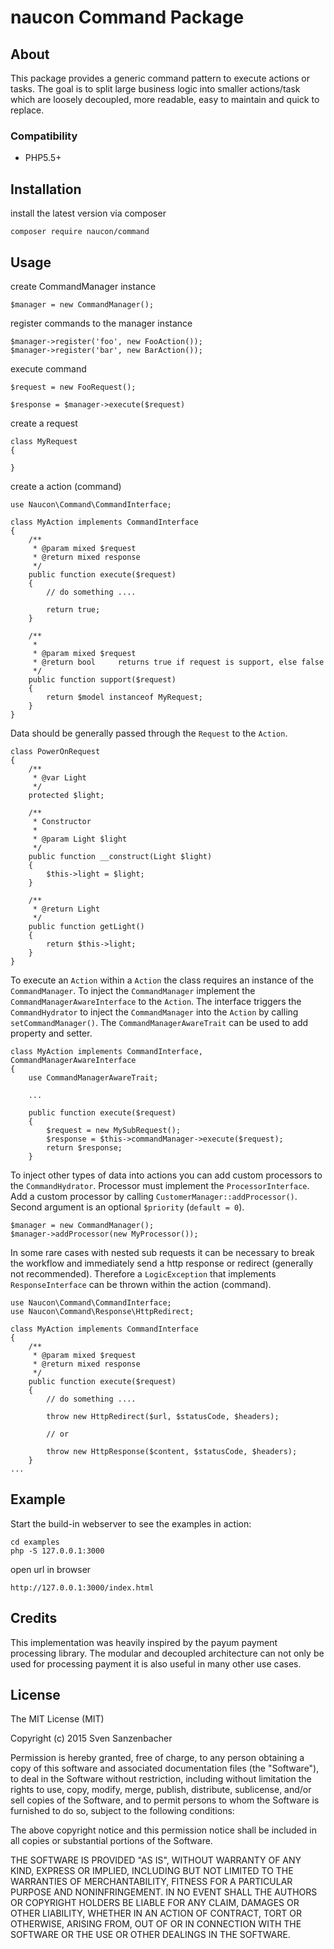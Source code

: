 naucon Command Package
======================

About
-----

This package provides a generic command pattern to execute actions or tasks. The goal is to split large business logic into smaller actions/task which are loosely decoupled, more readable, easy to maintain and quick to replace.


### Compatibility

* PHP5.5+


Installation
------------

install the latest version via composer

    composer require naucon/command


Usage
-----

create CommandManager instance

    $manager = new CommandManager();

register commands to the manager instance

    $manager->register('foo', new FooAction());
    $manager->register('bar', new BarAction());

execute command

    $request = new FooRequest();

    $response = $manager->execute($request)

create a request

    class MyRequest
    {
    
    }


create a action (command)

    use Naucon\Command\CommandInterface;

    class MyAction implements CommandInterface
    {
        /**
         * @param mixed $request
         * @return mixed response
         */
        public function execute($request)
        {
            // do something ....
           
            return true;
        }
    
        /**
         *
         * @param mixed $request
         * @return bool     returns true if request is support, else false
         */
        public function support($request)
        {
            return $model instanceof MyRequest;
        }
    }

Data should be generally passed through the `Request` to the `Action`.

    class PowerOnRequest
    {
        /**
         * @var Light
         */
        protected $light;
    
        /**
         * Constructor
         *
         * @param Light $light
         */
        public function __construct(Light $light)
        {
            $this->light = $light;
        }
    
        /**
         * @return Light
         */
        public function getLight()
        {
            return $this->light;
        }
    }

To execute an `Action` within a `Action` the class requires an instance of the `CommandManager`. To inject the `CommandManager` implement the `CommandManagerAwareInterface` to the `Action`. 
The interface triggers the `CommandHydrator` to inject the `CommandManager` into the `Action` by calling `setCommandManager()`. The `CommandManagerAwareTrait` can be used to add property and setter.  

    class MyAction implements CommandInterface, CommandManagerAwareInterface
    {
        use CommandManagerAwareTrait;
    
        ...

        public function execute($request)
        {
            $request = new MySubRequest();
            $response = $this->commandManager->execute($request);
            return $response;
        }

To inject other types of data into actions you can add custom processors to the `CommandHydrator`. Processor must implement the `ProcessorInterface`.
Add a custom processor by calling `CustomerManager::addProcessor()`. Second argument is an optional `$priority` (`default = 0`).

    $manager = new CommandManager();
    $manager->addProcessor(new MyProcessor());

In some rare cases with nested sub requests it can be necessary to break the workflow and immediately send a http response or redirect (generally not recommended).
Therefore a `LogicException` that implements `ResponseInterface` can be thrown within the action (command).

    use Naucon\Command\CommandInterface;
    use Naucon\Command\Response\HttpRedirect;

    class MyAction implements CommandInterface
    {
        /**
         * @param mixed $request
         * @return mixed response
         */
        public function execute($request)
        {
            // do something ....
           
            throw new HttpRedirect($url, $statusCode, $headers);
            
            // or
            
            throw new HttpResponse($content, $statusCode, $headers);
        }
    ...

Example
-------

Start the build-in webserver to see the examples in action:

    cd examples
    php -S 127.0.0.1:3000

open url in browser

    http://127.0.0.1:3000/index.html


## Credits

This implementation was heavily inspired by the payum payment processing library.
The modular and decoupled architecture can not only be used for processing payment it is also useful in many other use cases.


## License

The MIT License (MIT)

Copyright (c) 2015 Sven Sanzenbacher

Permission is hereby granted, free of charge, to any person obtaining a copy of this software and associated documentation files (the "Software"), to deal in the Software without restriction, including without limitation the rights to use, copy, modify, merge, publish, distribute, sublicense, and/or sell copies of the Software, and to permit persons to whom the Software is furnished to do so, subject to the following conditions:

The above copyright notice and this permission notice shall be included in all copies or substantial portions of the Software.

THE SOFTWARE IS PROVIDED "AS IS", WITHOUT WARRANTY OF ANY KIND, EXPRESS OR IMPLIED, INCLUDING BUT NOT LIMITED TO THE WARRANTIES OF MERCHANTABILITY, FITNESS FOR A PARTICULAR PURPOSE AND NONINFRINGEMENT. IN NO EVENT SHALL THE AUTHORS OR COPYRIGHT HOLDERS BE LIABLE FOR ANY CLAIM, DAMAGES OR OTHER LIABILITY, WHETHER IN AN ACTION OF CONTRACT, TORT OR OTHERWISE, ARISING FROM, OUT OF OR IN CONNECTION WITH THE SOFTWARE OR THE USE OR OTHER DEALINGS IN THE SOFTWARE.